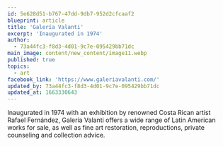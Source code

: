 ```yaml
---
id: 5e628d51-b767-47dd-9db7-952d2cfcaaf2
blueprint: article
title: 'Galería Valanti'
excerpt: 'Inaugurated in 1974'
author:
  - 73a44fc3-f8d3-4d01-9c7e-095429bb71dc
main_image: content/new_content/image11.webp
published: true
topics:
  - art
facebook_link: 'https://www.galeriavalanti.com/'
updated_by: 73a44fc3-f8d3-4d01-9c7e-095429bb71dc
updated_at: 1663330643
---
```

Inaugurated in 1974 with an exhibition by renowned Costa Rican artist Rafael Fernández, Galería Valanti offers a wide range of Latin American works for sale, as well as fine art restoration, reproductions, private counseling and collection advice.
